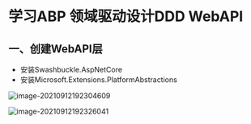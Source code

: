 # **学习ABP 领域驱动设计DDD WebAPI**

## 一、创建WebAPI层

- 安装Swashbuckle.AspNetCore 
- 安装Microsoft.Extensions.PlatformAbstractions

![image-20210912192304609](C:\Users\HP\AppData\Roaming\Typora\typora-user-images\image-20210912192304609.png)

![image-20210912192326041](C:\Users\HP\AppData\Roaming\Typora\typora-user-images\image-20210912192326041.png)





































































